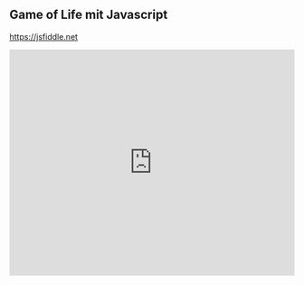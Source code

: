 ## Game of Life mit Javascript
https://jsfiddle.net

<iframe width="100%" height="400" src="https://jsfiddle.net/tk2e1875/8/embedded/js,html,result/" allowfullscreen="allowfullscreen" frameborder="0"></iframe>

<!--
var gameOfLife = new terra.Terrarium(25, 25, {
  trails: 0.9, periodic: true, background: [22, 22, 22]
});
terra.registerCA({
  type: 'GoL',
  colorFn: function () { return this.alive ? this.color + ',1' : '0,0,0,0'; },
  process: function (neighbors, x, y) {
    var surrounding = neighbors.filter(function (spot) {
      return spot.creature.alive;
    }).length;
    this.alive = surrounding === 3 || surrounding === 2 && this.alive;
    return true;
  }
}, function () {
  this.alive = Math.random() < 0.5;
});
gameOfLife.grid = gameOfLife.makeGrid('GoL');
gameOfLife.animate();


-->
